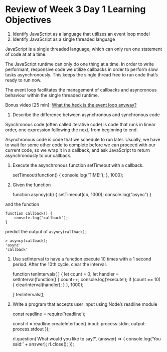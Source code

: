 Review of Week 3 Day 1 Learning Objectives
==========================================

1.  Identify JavaScript as a language that utilizes an event loop model
2.  Identify JavaScript as a single threaded language

JavaScript is a single threaded language, which can only run one statement of code at at a time.

The JavaScript runtime can only do one thing at a time. In order to write performant, responsive code we utilize callbacks in order to perform slow tasks asynchronously. This keeps the single thread free to run code that’s ready to run now.

The event loop facilitates the management of callbacks and asyncronous behaviour within the single threaded runtime.

Bonus video \[25 min\]: [What the heck is the event loop anyway?](https://www.youtube.com/watch?v=8aGhZQkoFbQ)

1.  Describe the difference between asynchronous and synchronous code

Synchronous code (often called iterative code) is code that runs in linear order, one expression following the next, from beginning to end.

Asynchronous code is code that we schedule to run later. Usually, we have to wait for some other code to complete before we can proceed with our current code, so we wrap it in a callback, and ask JavaScript to return asynchronously to our callback.

1.  Execute the asynchronous function setTimeout with a callback.

    setTimeout(function() { console.log(‘TIME!’); }, 1000);

2.  Given the function

    function asyncy(cb) { setTimeout(cb, 1000); console.log(“async”) }

and the function

    function callback() {
        console.log("callback");
    }

predict the output of `asyncy(callback);`

    > asyncy(callback);
    'async'
    'callback'

1.  Use setInterval to have a function execute 10 times with a 1 second period. After the 10th cycle, clear the interval.

    function tenIntervals( ) { let count = 0; let handler = setInterval(function() { count++; console.log(‘execute’); if (count == 10) { clearInterval(handler); } }, 1000);

    } tenIntervals();

2.  Write a program that accepts user input using Node’s readline module

    const readline = require(‘readline’);

    const rl = readline.createInterface({ input: process.stdin, output: process.stdout });

    rl.question(‘What would you like to say?’, (answer) =&gt; { console.log(‘You said:’ + answer); rl.close(); });
